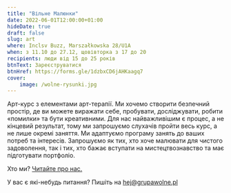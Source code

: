 ```yaml
---
title: "Вільне Малюнки"
date: 2022-06-01T12:00:00+01:00
hideDate: true
draft: false
slug: art
where: Inclsv Buzz, Marszałkowska 28/U1A 
when: з 11.10 до 27.12, щовівторка з 17 до 20
recipients: люди від 15 до 25 років
btnText: Зареєструватися
btnHref: https://forms.gle/1dzbxCD6jAHKaagq7
cover:
    image: /wolne-rysunki.jpg
---
```


Арт-курс з елементами арт-терапії. Ми хочемо створити безпечний простір, де ви можете виражати себе, пробувати, досліджувати, робити «помилки» та бути креативними. Для нас найважливішим є процес, а не кінцевий результат, тому ми запрошуємо слухачів пройти весь курс, а не лише окремі заняття. Ми адаптуємо програму занять до ваших потреб та інтересів. Запрошуємо як тих, хто хоче малювати для чистого задоволення, так і тих, хто бажає вступати на мистецтвознавство та має підготувати портфоліо.

Хто ми? [Читайте про нас.](/ua/pro-nas)

У вас є які-небудь питання? Пишіть на hej@grupawolne.pl


